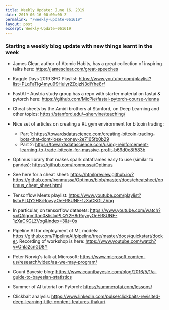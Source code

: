 ```yaml
---
title: Weekly Update: June 16, 2019
date: 2019-06-16 00:00:00 Z
permalink: "/weekly-update-061619"
layout: post
excerpt: Weekly-Update-061619
---
```

### Starting a weekly blog update with new things learnt in the week

* James Clear, author of Atomic Habits, has a great collection of inspiring talks here: https://jamesclear.com/great-speeches

* Kaggle Days 2019 SFO Playlist: https://www.youtube.com/playlist?list=PLqFaTIg4myu99Huiyr2ZojzN3dlYhe8rf

* FastAI - Austria study group has a repo with starter material on fastai & pytorch here: https://github.com/MicPie/fastai-pytorch-course-vienna

* Cheat sheets by the Amidi brothers at Stanford, on Deep Learning and other topics: https://stanford.edu/~shervine/teaching/

* Nice set of articles on creating a RL gym environment for bitcoin trading: 
  * Part 1: https://towardsdatascience.com/creating-bitcoin-trading-bots-that-dont-lose-money-2e7165fb0b29
  * Part 2: https://towardsdatascience.com/using-reinforcement-learning-to-trade-bitcoin-for-massive-profit-b69d0e8f583b

* Optimus library that makes spark dataframes easy to use (similar to pandas): https://github.com/ironmussa/Optimus
 * See here for a cheat sheet: https://htmlpreview.github.io/?https://github.com/ironmussa/Optimus/blob/master/docs/cheatsheet/optimus_cheat_sheet.html

* Tensorflow Meets playlist: https://www.youtube.com/playlist?list=PLQY2H8rRoyvyOeER8UNF-1zXaCKGLZVog
 * In particular, on tensorflow datasets: https://www.youtube.com/watch?v=QAlgqmttan0&list=PLQY2H8rRoyvyOeER8UNF-1zXaCKGLZVog&index=3&t=0s

 * Pipeline AI for deployment of ML models: https://github.com/PipelineAI/pipeline/tree/master/docs/quickstart/docker. Recording of workshop is here: https://www.youtube.com/watch?v=OhIa2cnGD8Y

* Peter Norvig's talk at Microsoft: https://www.microsoft.com/en-us/research/video/as-we-may-program/

* Count Bayesie blog: https://www.countbayesie.com/blog/2016/5/1/a-guide-to-bayesian-statistics

* Summer of AI tutorial on Pytorch: https://summerofai.com/lessons/

* Clickbait analysis: https://www.linkedin.com/pulse/clickbaits-revisited-deep-learning-title-content-features-thakur/




